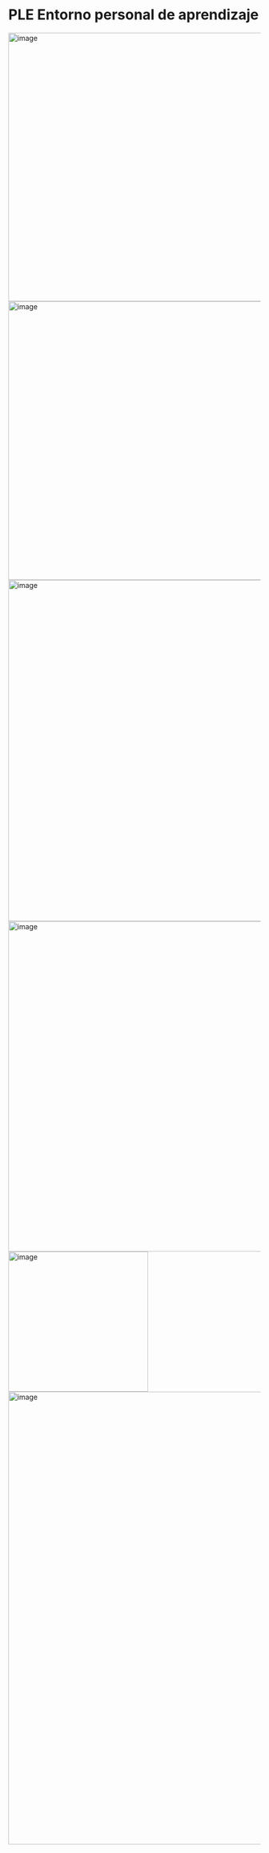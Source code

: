 # PLE Entorno personal de aprendizaje


<img width="535" alt="image" src="https://github.com/PARTIDOSSR/SERVICIOS_SR/assets/53044971/5ad8cc99-6370-43fb-be63-aa403dca44f3">

<img width="555" alt="image" src="https://github.com/PARTIDOSSR/SERVICIOS_SR/assets/53044971/898b54c5-7ea9-427a-b9a6-ee41ad284958">

<img width="680" alt="image" src="https://github.com/PARTIDOSSR/SERVICIOS_SR/assets/53044971/1a54cab9-3382-4661-93c3-b610219046e1">

<img width="658" alt="image" src="https://github.com/PARTIDOSSR/SERVICIOS_SR/assets/53044971/b49bc704-bb94-4c6a-b572-5fc010951344">

<img width="279" alt="image" src="https://github.com/PARTIDOSSR/SERVICIOS_SR/assets/53044971/b401ff4d-883f-440b-be57-31e2bc9a1691">

<img width="902" alt="image" src="https://github.com/PARTIDOSSR/SERVICIOS_SR/assets/53044971/dbfe77a9-c6bf-4780-a109-ff18a845312e">

